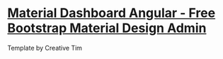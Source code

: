 # [Material Dashboard Angular - Free Bootstrap Material Design Admin](https://www.creative-tim.com/product/material-dashboard-angular2)
Template by Creative Tim
